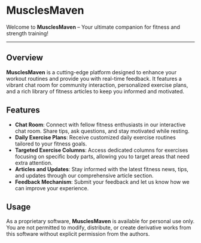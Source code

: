 # MusclesMaven

Welcome to **MusclesMaven** – Your ultimate companion for fitness and strength training! 

---

## Overview

**MusclesMaven** is a cutting-edge platform designed to enhance your workout routines and provide you with real-time feedback. It features a vibrant chat room for community interaction, personalized exercise plans, and a rich library of fitness articles to keep you informed and motivated.

## Features

- **Chat Room**: Connect with fellow fitness enthusiasts in our interactive chat room. Share tips, ask questions, and stay motivated while resting.
- **Daily Exercise Plans**: Receive customized daily exercise routines tailored to your fitness goals.
- **Targeted Exercise Columns**: Access dedicated columns for exercises focusing on specific body parts, allowing you to target areas that need extra attention.
- **Articles and Updates**: Stay informed with the latest fitness news, tips, and updates through our comprehensive article section.
- **Feedback Mechanism**: Submit your feedback and let us know how we can improve your experience.

## Usage

As a proprietary software, **MusclesMaven** is available for personal use only. You are not permitted to modify, distribute, or create derivative works from this software without explicit permission from the authors.